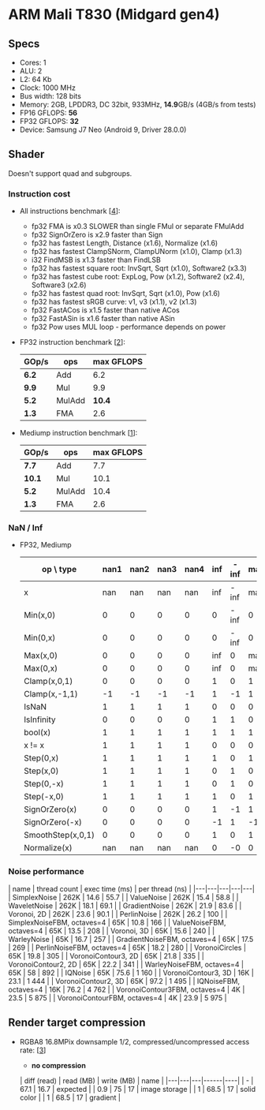 
# ARM Mali T830 (Midgard gen4)

## Specs

* Cores: 1
* ALU: 2
* L2: 64 Kb
* Clock: 1000 MHz
* Bus width: 128 bits
* Memory: 2GB, LPDDR3, DC 32bit, 933MHz, **14.9**GB/s (4GB/s from tests)
* FP16 GFLOPS: **56**
* FP32 GFLOPS: **32**
* Device: Samsung J7 Neo (Android 9, Driver 28.0.0)

## Shader

Doesn't support quad and subgroups.

### Instruction cost

* All instructions benchmark [[4](../GPU_Benchmarks.md#4-Shader-instruction-benchmark)]:
	* fp32 FMA is x0.3 SLOWER than single FMul or separate FMulAdd
	* fp32 SignOrZero is x2.9 faster than Sign
	* fp32 has fastest Length,  Distance (x1.6),  Normalize (x1.6)
	* fp32 has fastest ClampSNorm,  ClampUNorm (x1.0),  Clamp (x1.3)
	* i32 FindMSB is x1.3 faster than FindLSB
	* fp32 has fastest square root: InvSqrt,  Sqrt (x1.0),  Software2 (x3.3)
	* fp32 has fastest cube root: ExpLog,  Pow (x1.2),  Software2 (x2.4),  Software3 (x2.6)
	* fp32 has fastest quad root: InvSqrt,  Sqrt (x1.0), Pow (x1.6)
	* fp32 has fastest sRGB curve: v1,  v3 (x1.1),  v2 (x1.3)
	* fp32 FastACos is x1.5 faster than native ACos
	* fp32 FastASin is x1.6 faster than native ASin
	* fp32 Pow uses MUL loop - performance depends on power


* FP32 instruction benchmark [[2](../GPU_Benchmarks.md#2-fp32-instruction-performance)]:

	| GOp/s | ops | max GFLOPS |
	|---|---|---|
	| **6.2** | Add    | 6.2      |
	| **9.9** | Mul    | 9.9      |
	| **5.2** | MulAdd | **10.4** |
	| **1.3** | FMA    | 2.6      |

* Mediump instruction benchmark [[1](../GPU_Benchmarks.md#1-fp16-instruction-performance)]:

	| GOp/s | ops | max GFLOPS |
	|---|---|---|
	| **7.7**  | Add    | 7.7  |
	| **10.1** | Mul    | 10.1 |
	| **5.2**  | MulAdd | 10.4 |
	| **1.3**  | FMA    | 2.6  |


### NaN / Inf

* FP32, Mediump

	| op \ type | nan1 | nan2 | nan3 | nan4 | inf | -inf | max | -max |
	|---|---|---|---|---|---|---|---|---|
	| x | nan | nan | nan | nan | inf | -inf | max | -max |
	| Min(x,0) | 0 | 0 | 0 | 0 | 0 | -inf | 0 | -max |
	| Min(0,x) | 0 | 0 | 0 | 0 | 0 | -inf | 0 | -max |
	| Max(x,0) | 0 | 0 | 0 | 0 | inf | 0 | max | 0 |
	| Max(0,x) | 0 | 0 | 0 | 0 | inf | 0 | max | 0 |
	| Clamp(x,0,1) | 0 | 0 | 0 | 0 | 1 | 0 | 1 | 0 |
	| Clamp(x,-1,1) | -1 | -1 | -1 | -1 | 1 | -1 | 1 | -1 |
	| IsNaN | 1 | 1 | 1 | 1 | 0 | 0 | 0 | 0 |
	| IsInfinity | 0 | 0 | 0 | 0 | 1 | 1 | 0 | 0 |
	| bool(x) | 1 | 1 | 1 | 1 | 1 | 1 | 1 | 1 |
	| x != x | 1 | 1 | 1 | 1 | 0 | 0 | 0 | 0 |
	| Step(0,x) | 1 | 1 | 1 | 1 | 1 | 0 | 1 | 0 |
	| Step(x,0) | 1 | 1 | 1 | 1 | 0 | 1 | 0 | 1 |
	| Step(0,-x) | 1 | 1 | 1 | 1 | 0 | 1 | 0 | 1 |
	| Step(-x,0) | 1 | 1 | 1 | 1 | 1 | 0 | 1 | 0 |
	| SignOrZero(x) | 0 | 0 | 0 | 0 | 1 | -1 | 1 | -1 |
	| SignOrZero(-x) | 0 | 0 | 0 | 0 | -1 | 1 | -1 | 1 |
	| SmoothStep(x,0,1) | 0 | 0 | 0 | 0 | 1 | 0 | 1 | 0 |
	| Normalize(x) | nan | nan | nan | nan | 0 | -0 | 0 | -0 |

### Noise performance

| name | thread count | exec time (ms) | per thread (ns) |
|---|---|---|---|---|
| SimplexNoise                  | 262K | 14.6 |   55.7 |
| ValueNoise                    | 262K | 15.4 |   58.8 |
| WaveletNoise                  | 262K | 18.1 |   69.1 |
| GradientNoise                 | 262K | 21.9 |   83.6 |
| Voronoi, 2D                   | 262K | 23.6 |   90.1 |
| PerlinNoise                   | 262K | 26.2 |  100   |
| SimplexNoiseFBM, octaves=4    | 65K  | 10.8 |  166   |
| ValueNoiseFBM, octaves=4      | 65K  | 13.5 |  208   |
| Voronoi, 3D                   | 65K  | 15.6 |  240   |
| WarleyNoise                   | 65K  | 16.7 |  257   |
| GradientNoiseFBM, octaves=4   | 65K  | 17.5 |  269   |
| PerlinNoiseFBM, octaves=4     | 65K  | 18.2 |  280   |
| VoronoiCircles                | 65K  | 19.8 |  305   |
| VoronoiContour3, 2D           | 65K  | 21.8 |  335   |
| VoronoiContour2, 2D           | 65K  | 22.2 |  341   |
| WarleyNoiseFBM, octaves=4     | 65K  | 58   |  892   |
| IQNoise                       | 65K  | 75.6 | 1 160  |
| VoronoiContour3, 3D           | 16K  | 23.1 | 1 444  |
| VoronoiContour2, 3D           | 65K  | 97.2 | 1 495  |
| IQNoiseFBM, octaves=4         | 16K  | 76.2 | 4 762  |
| VoronoiContour3FBM, octaves=4 | 4K   | 23.5 | 5 875  |
| VoronoiContourFBM, octaves=4  | 4K   | 23.9 | 5 975  |


## Render target compression

* RGBA8 16.8MPix downsample 1/2, compressed/uncompressed access rate: [[3](../GPU_Benchmarks.md#3-Render-target-compression)]
	- **no compression**

	| diff (read) | read (MB) | write (MB) | name |
	|---|---|---|------|----|
	| -   | 67.1 | 16.7 | expected |
	| 0.9 | 75   | 17   | image storage |
	| 1   | 68.5 | 17   | solid color |
	| 1   | 68.5 | 17   | gradient |



